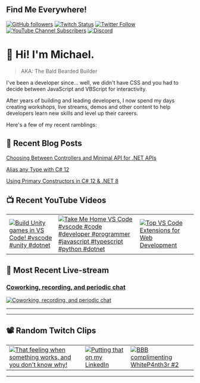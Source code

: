 ## Find Me Everywhere!

[![GitHub followers](https://img.shields.io/github/followers/michaeljolley?style=social)](https://github.com/michaeljolley) [![Twitch Status](https://img.shields.io/twitch/status/baldbeardedbuilder?style=social)](https://twitch.tv/baldbeardedbuilder) [![Twitter Follow](https://img.shields.io/twitter/follow/michaeljolley?style=social)](https://twitter.com/michaeljolley) [![YouTube Channel Subscribers](https://img.shields.io/youtube/channel/subscribers/UCn2FoDbv_veJB_UbrF93_jw?style=social)](https://youtube.com/baldbeardedbuilder) [![Discord](https://img.shields.io/discord/565665509350178827)](https://discord.gg/XSG7HJm)

# 👋 Hi! I'm Michael.

> AKA: The Bald Bearded Builder

I've been a developer since... well, we didn't have CSS and you had to decide between JavaScript and VBScript for interactivity.

After years of building and leading developers, I now spend my days creating workshops, live streams, demos and other content to help developers learn new skills and level up their careers.

Here's a few of my recent ramblings:

## 📝 Recent Blog Posts


[Choosing Between Controllers and Minimal API for .NET APIs](https:&#x2F;&#x2F;baldbeardedbuilder.com&#x2F;blog&#x2F;choosing-between-dotnet-controllers-and-minimal-apis&#x2F;)


[Alias any Type with C# 12](https:&#x2F;&#x2F;baldbeardedbuilder.com&#x2F;blog&#x2F;alias-any-type-in-csharp-12&#x2F;)


[Using Primary Constructors in C# 12 &amp; .NET 8](https:&#x2F;&#x2F;baldbeardedbuilder.com&#x2F;blog&#x2F;primary-constructors-in-csharp-12-dotnet&#x2F;)


## 📺 Recent YouTube Videos

<table>
  <tr>
    <td>
      <a href="https://www.youtube.com/watch?v=OBcWUJZuceA" target="_blank">
        <img style="align=center" src="https://i2.ytimg.com/vi/OBcWUJZuceA/mqdefault.jpg" alt="Build Unity games in VS Code! #vscode #unity #dotnet"/>
      </a>
    </td>
    <td>
      <a href="https://www.youtube.com/watch?v=tP5bhciEyHE" target="_blank">
        <img style="align=center" src="https://i2.ytimg.com/vi/tP5bhciEyHE/mqdefault.jpg" alt="Take Me Home VS Code #vscode #code #developer #programmer #javascript #typescript #python #dotnet"/>
      </a>
    </td>
    <td>
      <a href="https://www.youtube.com/watch?v=_PG3X7JQg5s" target="_blank">
        <img style="align=center" src="https://i2.ytimg.com/vi/_PG3X7JQg5s/mqdefault.jpg" alt="Top VS Code Extensions for Web Development"/>
      </a>
    </td>
  </tr>
</table>


## 🚨 Most Recent Live-stream

<a href="https://www.twitch.tv/videos/2101994388" target="_blank">
  <h3>Coworking, recording, and periodic chat</h3>
  <img src="https://static-cdn.jtvnw.net/cf_vods/d1m7jfoe9zdc1j/dd1f54bf68a302d2016f_baldbeardedbuilder_50729364525_1711462643//thumb/thumb0-480x272.jpg" alt="Coworking, recording, and periodic chat"/>
</a>

---


---

## 📽️ Random Twitch Clips

<table>
  <tr>
    <td>
      <a href="https://clips.twitch.tv/BumblingSilkyYogurtShazBotstix-434-H7wF46tQD3yx" target="_blank">
        <img src="https://clips-media-assets2.twitch.tv/AT-cm%7C1073008153-preview-480x272.jpg" alt="That feeling when something works, and you don&#39;t know why!"/>
      </a>
    </td>
    <td>
      <a href="https://clips.twitch.tv/BoldRacyTubersTakeNRG" target="_blank">
        <img src="https://clips-media-assets2.twitch.tv/AT-cm%7C950993546-preview-480x272.jpg" alt="Putting that on my LinkedIn"/>
      </a>
    </td>
    <td>
      <a href="https://clips.twitch.tv/HomelyDirtyKuduBIRB" target="_blank">
        <img src="https://clips-media-assets2.twitch.tv/AT-cm%7C844837780-preview-480x272.jpg" alt="BBB complimenting WhiteP4nth3r #2"/>
      </a>
    </td>
  </tr>
</table>

---
